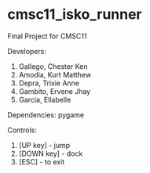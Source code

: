 # cmsc11_isko_runner
Final Project for CMSC11

Developers:
1. Gallego, Chester Ken
2. Amodia, Kurt Matthew
3. Depra, Trixie Anne
4. Gambito, Ervene Jhay
5. Garcia, Ellabelle

Dependencies:
pygame

Controls:
1. [UP key] - jump
2. [DOWN key] - dock
3. [ESC] - to exit
